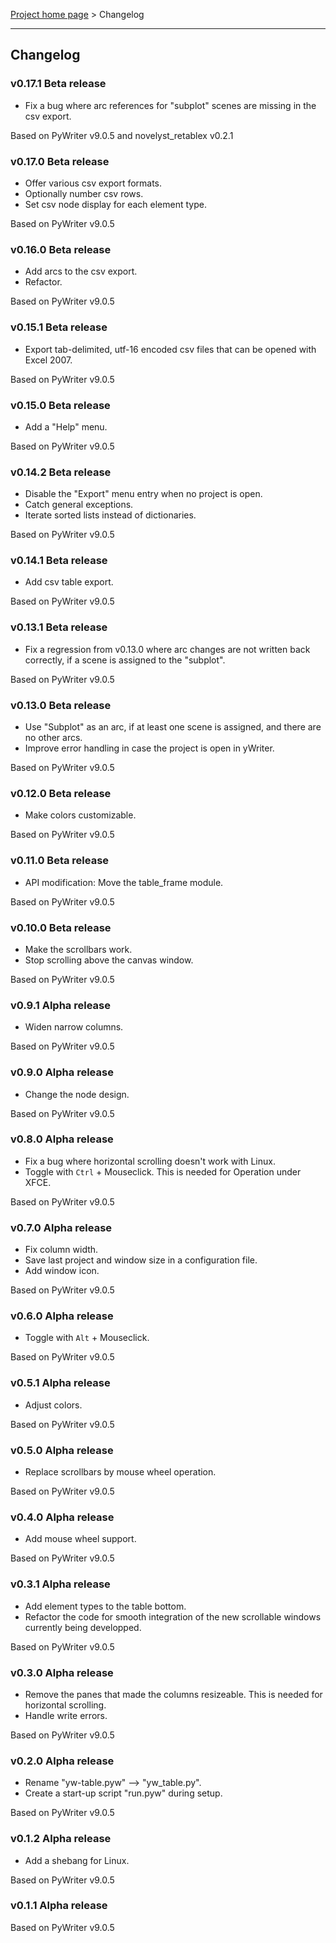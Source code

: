 [Project home page](index) > Changelog

------------------------------------------------------------------------

## Changelog


### v0.17.1 Beta release

- Fix a bug where arc references for "subplot" scenes are missing in the csv export.

Based on PyWriter v9.0.5 and novelyst_retablex v0.2.1

### v0.17.0 Beta release

- Offer various csv export formats.
- Optionally number csv rows.
- Set csv node display for each element type.

Based on PyWriter v9.0.5

### v0.16.0 Beta release

- Add arcs to the csv export.
- Refactor.

Based on PyWriter v9.0.5

### v0.15.1 Beta release

- Export tab-delimited, utf-16 encoded csv files that can be opened with Excel 2007.

Based on PyWriter v9.0.5

### v0.15.0 Beta release

- Add a "Help" menu.

Based on PyWriter v9.0.5

### v0.14.2 Beta release

- Disable the "Export" menu entry when no project is open. 
- Catch general exceptions.
- Iterate sorted lists instead of dictionaries.

Based on PyWriter v9.0.5

### v0.14.1 Beta release

- Add csv table export.

Based on PyWriter v9.0.5

### v0.13.1 Beta release

- Fix a regression from v0.13.0 where arc changes are not written back correctly, if a scene is assigned to the "subplot".

Based on PyWriter v9.0.5

### v0.13.0 Beta release

- Use "Subplot" as an arc, if at least one scene is assigned, and there are no other arcs.
- Improve error handling in case the project is open in yWriter.

Based on PyWriter v9.0.5

### v0.12.0 Beta release

- Make colors customizable.

Based on PyWriter v9.0.5

### v0.11.0 Beta release

- API modification: Move the table_frame module.

Based on PyWriter v9.0.5

### v0.10.0 Beta release

- Make the scrollbars work.
- Stop scrolling above the canvas window.

Based on PyWriter v9.0.5

### v0.9.1 Alpha release

- Widen narrow columns.

Based on PyWriter v9.0.5

### v0.9.0 Alpha release

- Change the node design.

Based on PyWriter v9.0.5

### v0.8.0 Alpha release

- Fix a bug where horizontal scrolling doesn't work with Linux.
- Toggle with `Ctrl` + Mouseclick. This is needed for Operation under XFCE.

Based on PyWriter v9.0.5

### v0.7.0 Alpha release

- Fix column width. 
- Save last project and window size in a configuration file.
- Add window icon.

Based on PyWriter v9.0.5

### v0.6.0 Alpha release

- Toggle with `Alt` + Mouseclick.

Based on PyWriter v9.0.5

### v0.5.1 Alpha release

- Adjust colors.

Based on PyWriter v9.0.5

### v0.5.0 Alpha release

- Replace scrollbars by mouse wheel operation.

Based on PyWriter v9.0.5

### v0.4.0 Alpha release

- Add mouse wheel support.

Based on PyWriter v9.0.5

### v0.3.1 Alpha release

- Add element types to the table bottom.
- Refactor the code for smooth integration of the new scrollable windows currently being developped.

Based on PyWriter v9.0.5

### v0.3.0 Alpha release

- Remove the panes that made the columns resizeable.
  This is needed for horizontal scrolling.
- Handle write errors.

Based on PyWriter v9.0.5

### v0.2.0 Alpha release

- Rename "yw-table.pyw" --> "yw_table.py".
- Create a start-up script "run.pyw" during setup.

Based on PyWriter v9.0.5


### v0.1.2 Alpha release

- Add a shebang for Linux.

Based on PyWriter v9.0.5

### v0.1.1 Alpha release

Based on PyWriter v9.0.5

